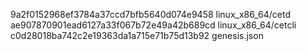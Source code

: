 9a2f0152968ef3784a37ccd7bfb5640d074e9458  linux_x86_64/cetd
ae907870901ead6127a33f067b72e49a42b689cd  linux_x86_64/cetcli
c0d28018ba742c2e19363da1a715e71b75d13b92  genesis.json
